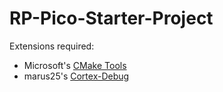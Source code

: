 # RP-Pico-Starter-Project

Extensions required:

- Microsoft's [CMake Tools](https://marketplace.visualstudio.com/items?itemName=ms-vscode.cmake-tools)
- marus25's [Cortex-Debug](https://marketplace.visualstudio.com/items?itemName=marus25.cortex-debug)
